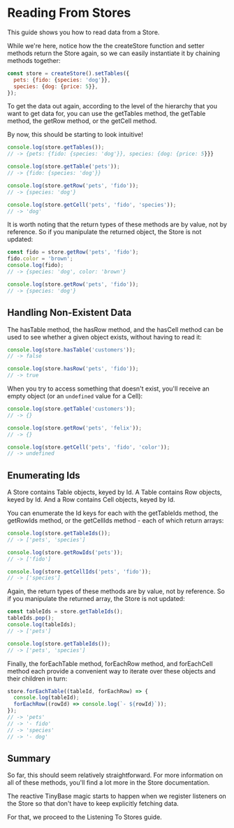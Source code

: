 # Reading From Stores

This guide shows you how to read data from a Store.

While we're here, notice how the the createStore function and setter methods
return the Store again, so we can easily instantiate it by chaining methods
together:

```js
const store = createStore().setTables({
  pets: {fido: {species: 'dog'}},
  species: {dog: {price: 5}},
});
```

To get the data out again, according to the level of the hierarchy that you want
to get data for, you can use the getTables method, the getTable method, the
getRow method, or the getCell method.

By now, this should be starting to look intuitive!

```js
console.log(store.getTables());
// -> {pets: {fido: {species: 'dog'}}, species: {dog: {price: 5}}}

console.log(store.getTable('pets'));
// -> {fido: {species: 'dog'}}

console.log(store.getRow('pets', 'fido'));
// -> {species: 'dog'}

console.log(store.getCell('pets', 'fido', 'species'));
// -> 'dog'
```

It is worth noting that the return types of these methods are by value, not by
reference. So if you manipulate the returned object, the Store is not updated:

```js
const fido = store.getRow('pets', 'fido');
fido.color = 'brown';
console.log(fido);
// -> {species: 'dog', color: 'brown'}

console.log(store.getRow('pets', 'fido'));
// -> {species: 'dog'}
```

## Handling Non-Existent Data

The hasTable method, the hasRow method, and the hasCell method can be used to
see whether a given object exists, without having to read it:

```js
console.log(store.hasTable('customers'));
// -> false

console.log(store.hasRow('pets', 'fido'));
// -> true
```

When you try to access something that doesn't exist, you'll receive an empty
object (or an `undefined` value for a Cell):

```js
console.log(store.getTable('customers'));
// -> {}

console.log(store.getRow('pets', 'felix'));
// -> {}

console.log(store.getCell('pets', 'fido', 'color'));
// -> undefined
```

## Enumerating Ids

A Store contains Table objects, keyed by Id. A Table contains Row objects, keyed
by Id. And a Row contains Cell objects, keyed by Id.

You can enumerate the Id keys for each with the getTableIds method, the
getRowIds method, or the getCellIds method - each of which return arrays:

```js
console.log(store.getTableIds());
// -> ['pets', 'species']

console.log(store.getRowIds('pets'));
// -> ['fido']

console.log(store.getCellIds('pets', 'fido'));
// -> ['species']
```

Again, the return types of these methods are by value, not by reference. So if
you manipulate the returned array, the Store is not updated:

```js
const tableIds = store.getTableIds();
tableIds.pop();
console.log(tableIds);
// -> ['pets']

console.log(store.getTableIds());
// -> ['pets', 'species']
```

Finally, the forEachTable method, forEachRow method, and forEachCell method each
provide a convenient way to iterate over these objects and their children in
turn:

```js
store.forEachTable((tableId, forEachRow) => {
  console.log(tableId);
  forEachRow((rowId) => console.log(`- ${rowId}`));
});
// -> 'pets'
// -> '- fido'
// -> 'species'
// -> '- dog'
```

## Summary

So far, this should seem relatively straightforward. For more information on all
of these methods, you'll find a lot more in the Store documentation.

The reactive TinyBase magic starts to happen when we register listeners on the
Store so that don't have to keep explicitly fetching data.

For that, we proceed to the Listening To Stores guide.
